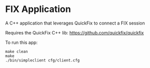 # FIX Application

A C++ application that leverages QuickFix to connect a FIX session

Requires the QuickFix C++ lib:
https://github.com/quickfix/quickfix

To run this app:
```
make clean
make
./bin/simpleclient cfg/client.cfg
```
